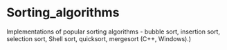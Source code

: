 # Sorting_algorithms
Implementations of popular sorting algorithms - bubble sort, insertion sort, selection sort, Shell sort, quicksort, mergesort (C++, Windows).)
